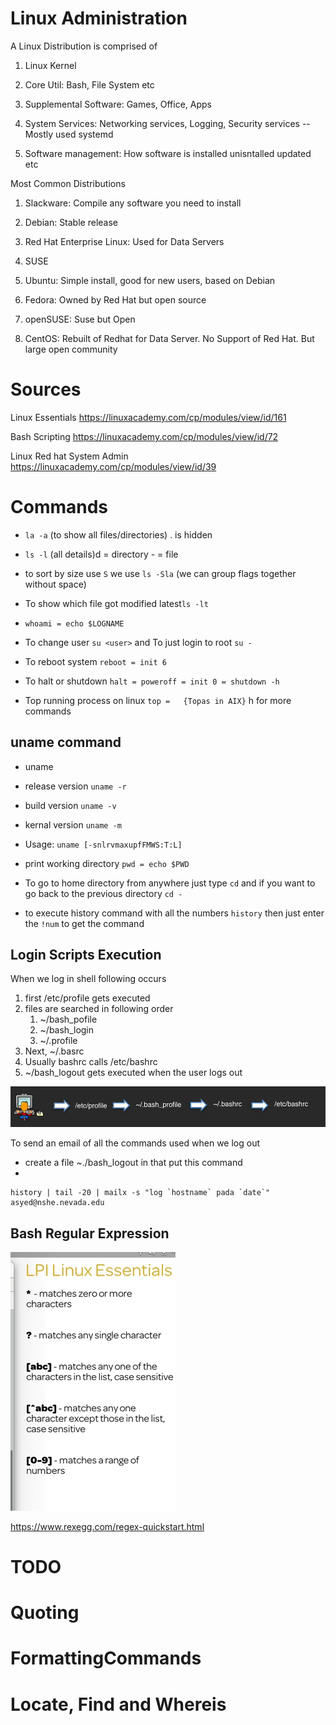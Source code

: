 
# Linux Administration

A Linux Distribution is comprised of

1. Linux Kernel

2. Core Util: Bash, File System etc

3. Supplemental Software: Games, Office, Apps

4. System Services: Networking services, Logging, Security services -- Mostly used systemd

5. Software management: How software is installed unisntalled updated etc

Most Common Distributions

1. Slackware: Compile any software you need to install

2. Debian: Stable release

3. Red Hat Enterprise Linux: Used for Data Servers

4. SUSE

5. Ubuntu: Simple install, good for new users, based on Debian

6. Fedora: Owned by Red Hat but open source

7. openSUSE: Suse but Open

8. CentOS: Rebuilt of Redhat for Data Server. No Support of Red Hat. But large open community

# Sources

Linux Essentials
https://linuxacademy.com/cp/modules/view/id/161


Bash Scripting
https://linuxacademy.com/cp/modules/view/id/72

Linux Red hat System Admin
https://linuxacademy.com/cp/modules/view/id/39


# Commands


* `la -a` (to show all files/directories) . is hidden

* `ls -l` (all details)d = directory - = file

* to sort by size use `S` we use `ls -Sla` (we can group flags together without space)

* To show which file got modified latest`ls -lt`

* `whoami = echo $LOGNAME`

* To change user `su <user>` and To just login to root `su -`

* To reboot system `reboot = init 6`

* To halt or shutdown `halt = poweroff = init 0 = shutdown -h`

* Top running process on linux `top =   {Topas in AIX}` h for more commands

## uname command

* uname

* release version `uname -r`

* build version `uname -v`

* kernal version `uname -m`

* Usage: `uname [-snlrvmaxupfFMWS:T:L]`

* print working directory `pwd = echo $PWD`

* To go to home directory from anywhere just type `cd` and if you want to go back to the previous directory `cd -`

* to execute history command with all the numbers `history` then just enter the `!num` to get the command

## Login Scripts Execution

When we log in shell following occurs
1. first /etc/profile gets executed
2. files are searched in following order
	1. ~/bash_pofile
	2. ~/bash_login
	3. ~/.profile
3. Next, ~/.basrc
4. Usually bashrc calls /etc/bashrc
5. ~/bash_logout gets executed when the user logs out

![](LoginExecution.png)


To send an email of all the commands used when we log out

* create a file ~./bash_logout in that put this command
* 
```shell
history | tail -20 | mailx -s "log `hostname` pada `date`" asyed@nshe.nevada.edu
```

## Bash Regular Expression

![](bashrecheatsheet.png)

https://www.rexegg.com/regex-quickstart.html

# TODO

# Quoting
# FormattingCommands
# Locate, Find and Whereis

